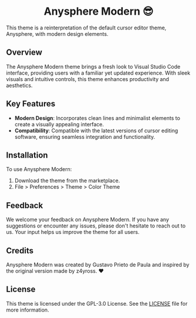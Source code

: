 <div align="center">
</div>

<div align="center">

# Anysphere Modern 😎

</div>

This theme is a reinterpretation of the default cursor editor theme, Anysphere, with modern design elements.


## Overview

The Anysphere Modern theme brings a fresh look to Visual Studio Code interface, providing users with a familiar yet updated experience. With sleek visuals and intuitive controls, this theme enhances productivity and aesthetics.

## Key Features

- **Modern Design**: Incorporates clean lines and minimalist elements to create a visually appealing interface.
- **Compatibility**: Compatible with the latest versions of cursor editing software, ensuring seamless integration and functionality.

## Installation

To use Anysphere Modern:

1. Download the theme from the marketplace.
2. File > Preferences > Theme > Color Theme

## Feedback

We welcome your feedback on Anysphere Modern. If you have any suggestions or encounter any issues, please don't hesitate to reach out to us. Your input helps us improve the theme for all users.

## Credits

Anysphere Modern was created by Gustavo Prieto de Paula and inspired by the original version made by z4yross. ❤️

## License

This theme is licensed under the GPL-3.0 License. See the [LICENSE](https://www.gnu.org/licenses/gpl-3.0.en.html) file for more information.